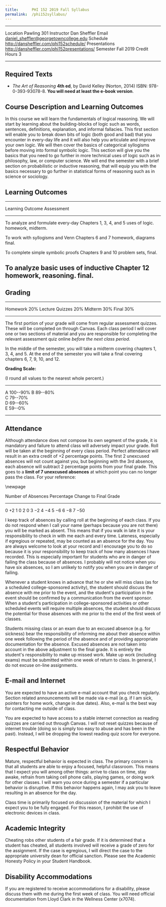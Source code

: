 ```yaml
---
title:      PHI 152 2019 Fall Syllabus
permalink:  /phi152syllabus/
---
```



----------------------- -----------------------------------------------
Location                Pawling 301
Instructor              Dan Sheffler
Email                   daniel_sheffler@georgetowncollege.edu
Schedule                <http://dansheffler.com/phi152schedule/>
Presentations           <http://dansheffler.com/phi152presentations/>
Semester                Fall 2019
Credit Hours            3
----------------------- -----------------------------------------------



## Required Texts ##

- *The Art of Reasoning* **4th ed**, by David Kelley (Norton, 2014) ISBN: 978-0-393-93078-8.  **You will need at least the e-book version**.



## Course Description and Learning Outcomes ##

In this course we will learn the fundamentals of logical reasoning.  We will start by learning about the building-blocks of logic such as words, sentences, definitions, explanation, and informal fallacies.  This first section will enable you to break down bits of logic (both good and bad) that you encounter in every-day life and it will also help you articulate and improve your own logic.  We will then cover the basics of categorical syllogisms before moving into formal symbolic logic.  This section will give you the basics that you need to go further in more technical uses of logic such as in philosophy, law, or computer science.  We will end the semester with a brief section on probabilistic or inductive reasoning, that will equip you with the basics necessary to go further in statistical forms of reasoning such as in science or sociology.



## Learning Outcomes ##

-----------------------------------------------------------------------
Learning Outcome                        Assessment
--------------------------------------- -------------------------------
To analyze and formulate every-day      Chapters 1, 3, 4, and 5 
uses of logic.                          homework, midterm.

To work with syllogisms and Venn        Chapters 6 and 7 homework,
diagrams                                final.

To complete simple symbolic proofs      Chapters 9 and 10 problem sets,
                                        final.

To analyze basic uses of inductive      Chapter 12 homework,
reasoning.                              final.
-----------------------------------------------------------------------



## Grading ##

----------------- ----
Homework          20%
Lecture Quizzes   20%
Midterm           30% 
Final             30% 
----------------- ----

The first portion of your grade will come from regular assessment quizzes. These will be completed on through Canvas.  Each class period I will cover one or two sections of material and you are responsible for completing the relevant assessment quiz online *before the next class period*.

In the middle of the semester, you will take a midterm covering chapters 1, 3, 4, and 5.  At the end of the semester you will take a final covering chapters 6, 7, 9, 10, and 12.

**Grading Scale:**

(I round all values to the nearest whole percent.)

--- ------------------
A   100--90% 
B   89--80%  
C   79--70%  
D   69--60%  
E   59--0%   
--- ------------------


## Attendance ##

Although attendance does not compose its own segment of the grade, it is mandatory and failure to attend class will adversely impact your grade. Roll will be taken at the beginning of every class period. Perfect attendance will result in an extra credit of +2 percentage points. The first 2 unexcused absences will not count against you, but beginning with the 3rd absence, each absence will subtract 2 percentage points from your final grade. This goes to a **limit of 7 unexcused absences** at which point you can no longer pass the class. For your reference:

\newpage

Number of Absences  Percentage Change to Final Grade 
------------------- ---------------------------------
0                   $+2$
1                   0
2                   0
3                   $-2$
4                   $-4$
5                   $-6$
6                   $-8$
7                   $-50$

I keep track of absences by calling roll at the beginning of each class. If you do not respond when I call your name (perhaps because you are not there) you will be marked as absent. This means that if you walk in late it is your responsibility to check in with me each and every time. Lateness, especially if egregious or repeated, may be counted as an absence for the day. You are always welcome to look at your record and I encourage you to do so because it is your responsibility to keep track of how many absences I have recorded. This is especially important for students who are in danger of failing the class because of absences. I probably will not notice when you have six absences, so I am unlikely to notify you when you are in danger of failing.

Whenever a student knows in advance that he or she will miss class (as for a scheduled college-sponsored activity), the student should discuss the absence with me prior to the event, and the student's participation in the event should be confirmed by a communication from the event sponsor.  When a student's participation in college-sponsored activities or other scheduled events will require multiple absences, the student should discuss the potential for those absences with me prior to the end of the first week of classes.

Students missing class or an exam due to an excused absence (e.g. for sickness) bear the responsibility of informing me about their absence within one week following the period of the absence and of providing appropriate documentation for the absence. Excused absences are not taken into account in the above adjustment to the final grade. It is entirely the student's responsibility to make up missed work. Make up work (including exams) must be submitted within one week of return to class. In general, I do not excuse on-line assignments.


## E-mail and Internet ##

You are expected to have an active e-mail account that you check regularly. Section related announcements will be made via e-mail (e.g. if I am sick, pointers for home work, change in due dates). Also, e-mail is the best way for contacting me outside of class.

You are expected to have access to a stable internet connection as reading quizzes are carried out through Canvas.  I will not reset quizzes because of internet trouble (doing so is simply too easy to abuse and has been in the past).  Instead, I will be dropping the lowest reading quiz score for everyone.



## Respectful Behavior ##

Mature, respectful behavior is expected in class. The primary concern is that all students are able to enjoy a focused, helpful classroom. This means that I expect you will among other things: arrive to class on time, stay awake, refrain from taking cell phone calls, playing games, or doing work for other classes. I will warn you once during a semester if a particular behavior is disruptive. If this behavior happens again, I may ask you to leave resulting in an absence for the day.

Class time is primarily focused on discussion of the material for which I expect you to be fully engaged. For this reason, I prohibit the use of electronic devices in class.


## Academic Integrity ##

Cheating robs other students of a fair grade. If it is determined that a student has cheated, all students involved will receive a grade of zero for the assignment. If the case is egregious, I will direct the case to the appropriate university dean for official sanction.  Please see the Academic Honesty Policy in your Student Handbook.


## Disability Accommodations ##

If you are registered to receive accommodations for a disability, please discuss them with me during the first week of class.  You will need official documentation from Lloyd Clark in the Wellness Center (x7074).



